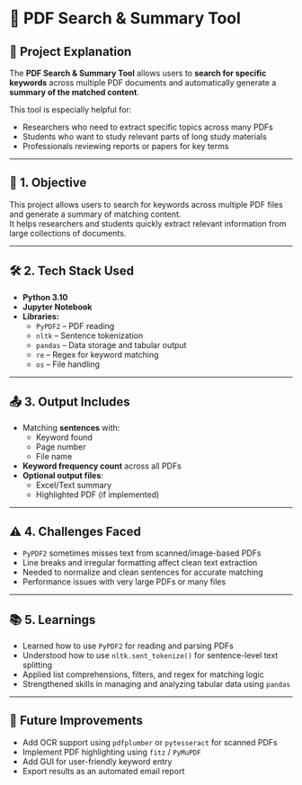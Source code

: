 # 📄 PDF Search & Summary Tool

## 🧠 Project Explanation

The **PDF Search & Summary Tool** allows users to **search for specific keywords** across multiple PDF documents and automatically generate a **summary of the matched content**.

This tool is especially helpful for:
- Researchers who need to extract specific topics across many PDFs
- Students who want to study relevant parts of long study materials
- Professionals reviewing reports or papers for key terms

---

## 🎯 1. Objective

This project allows users to search for keywords across multiple PDF files and generate a summary of matching content.  
It helps researchers and students quickly extract relevant information from large collections of documents.

---

## 🛠 2. Tech Stack Used

- **Python 3.10**
- **Jupyter Notebook**
- **Libraries:**
  - `PyPDF2` – PDF reading
  - `nltk` – Sentence tokenization
  - `pandas` – Data storage and tabular output
  - `re` – Regex for keyword matching
  - `os` – File handling

---

## 📤 3. Output Includes

- Matching **sentences** with:
  - Keyword found
  - Page number
  - File name
- **Keyword frequency count** across all PDFs
- **Optional output files**:
  - Excel/Text summary
  - Highlighted PDF (if implemented)

---

## ⚠️ 4. Challenges Faced

- `PyPDF2` sometimes misses text from scanned/image-based PDFs
- Line breaks and irregular formatting affect clean text extraction
- Needed to normalize and clean sentences for accurate matching
- Performance issues with very large PDFs or many files

---

## 📚 5. Learnings

- Learned how to use `PyPDF2` for reading and parsing PDFs
- Understood how to use `nltk.sent_tokenize()` for sentence-level text splitting
- Applied list comprehensions, filters, and regex for matching logic
- Strengthened skills in managing and analyzing tabular data using `pandas`

---

## 🚀 Future Improvements

- Add OCR support using `pdfplumber` or `pytesseract` for scanned PDFs
- Implement PDF highlighting using `fitz` / `PyMuPDF`
- Add GUI for user-friendly keyword entry
- Export results as an automated email report





